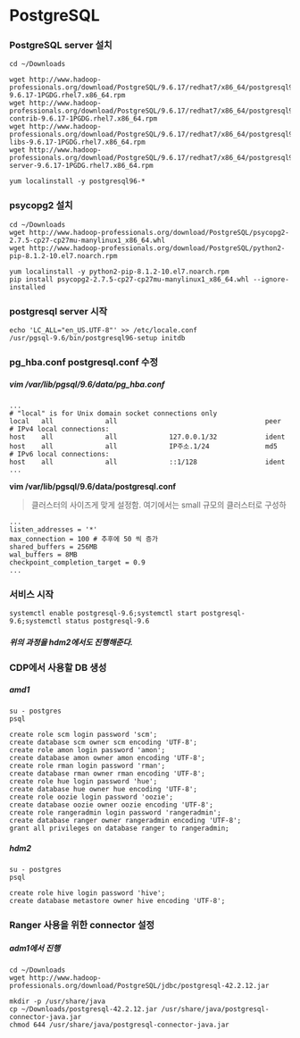# PostgreSQL



### PostgreSQL server 설치

```
cd ~/Downloads

wget http://www.hadoop-professionals.org/download/PostgreSQL/9.6.17/redhat7/x86_64/postgresql96-9.6.17-1PGDG.rhel7.x86_64.rpm
wget http://www.hadoop-professionals.org/download/PostgreSQL/9.6.17/redhat7/x86_64/postgresql96-contrib-9.6.17-1PGDG.rhel7.x86_64.rpm
wget http://www.hadoop-professionals.org/download/PostgreSQL/9.6.17/redhat7/x86_64/postgresql96-libs-9.6.17-1PGDG.rhel7.x86_64.rpm
wget http://www.hadoop-professionals.org/download/PostgreSQL/9.6.17/redhat7/x86_64/postgresql96-server-9.6.17-1PGDG.rhel7.x86_64.rpm

yum localinstall -y postgresql96-*
```



### psycopg2 설치

```
cd ~/Downloads
wget http://www.hadoop-professionals.org/download/PostgreSQL/psycopg2-2.7.5-cp27-cp27mu-manylinux1_x86_64.whl
wget http://www.hadoop-professionals.org/download/PostgreSQL/python2-pip-8.1.2-10.el7.noarch.rpm

yum localinstall -y python2-pip-8.1.2-10.el7.noarch.rpm
pip install psycopg2-2.7.5-cp27-cp27mu-manylinux1_x86_64.whl --ignore-installed
```



### postgresql server 시작

```
echo 'LC_ALL="en_US.UTF-8"' >> /etc/locale.conf
/usr/pgsql-9.6/bin/postgresql96-setup initdb
```



### pg_hba.conf postgresql.conf 수정

##### vim /var/lib/pgsql/9.6/data/pg_hba.conf

```
...
# "local" is for Unix domain socket connections only
local   all             all                                     peer
# IPv4 local connections:
host    all             all             127.0.0.1/32            ident
host    all             all             IP주소.1/24              md5
# IPv6 local connections:
host    all             all             ::1/128                 ident
...
```



**vim /var/lib/pgsql/9.6/data/postgresql.conf**

> 클러스터의 사이즈게 맞게 설정함. 여기에서는 small 규모의 클러스터로 구성하

```
...
listen_addresses = '*'
max_connection = 100 # 추후에 50 씩 증가
shared_buffers = 256MB
wal_buffers = 8MB
checkpoint_completion_target = 0.9
...
```



### 서비스 시작

```
systemctl enable postgresql-9.6;systemctl start postgresql-9.6;systemctl status postgresql-9.6
```



##### 위의 과정을 hdm2에서도 진행해준다.



### CDP에서 사용할 DB 생성

##### amd1

```
su - postgres
psql
```

```
create role scm login password 'scm';
create database scm owner scm encoding 'UTF-8';
create role amon login password 'amon';
create database amon owner amon encoding 'UTF-8';
create role rman login password 'rman';
create database rman owner rman encoding 'UTF-8';
create role hue login password 'hue';
create database hue owner hue encoding 'UTF-8';
create role oozie login password 'oozie';
create database oozie owner oozie encoding 'UTF-8';
create role rangeradmin login password 'rangeradmin';
create database ranger owner rangeradmin encoding 'UTF-8';
grant all privileges on database ranger to rangeradmin;
```



##### hdm2

```
su - postgres
psql
```

```
create role hive login password 'hive';
create database metastore owner hive encoding 'UTF-8';
```



### Ranger 사용을 위한 connector 설정

##### adm1에서 진행

```
cd ~/Downloads
wget http://www.hadoop-professionals.org/download/PostgreSQL/jdbc/postgresql-42.2.12.jar

mkdir -p /usr/share/java
cp ~/Downloads/postgresql-42.2.12.jar /usr/share/java/postgresql-connector-java.jar
chmod 644 /usr/share/java/postgresql-connector-java.jar
```



### 